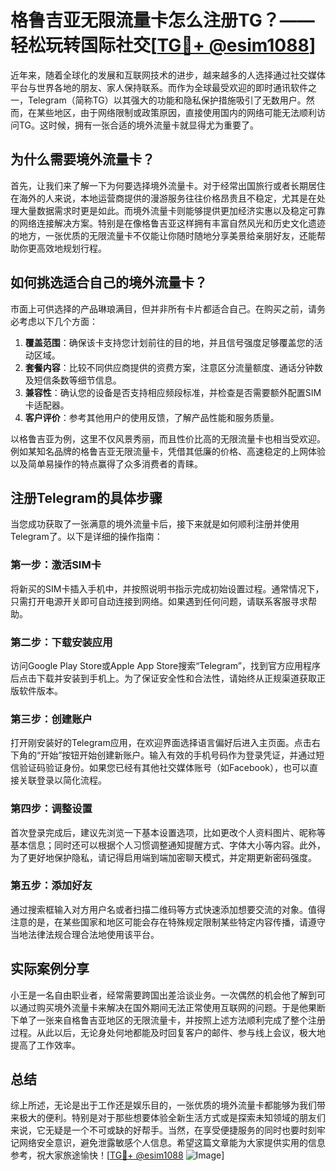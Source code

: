 # 格鲁吉亚无限流量卡怎么注册TG？——轻松玩转国际社交[[TG💪+ @esim1088](https://t.me/s/esim1088)]

近年来，随着全球化的发展和互联网技术的进步，越来越多的人选择通过社交媒体平台与世界各地的朋友、家人保持联系。而作为全球最受欢迎的即时通讯软件之一，Telegram（简称TG）以其强大的功能和隐私保护措施吸引了无数用户。然而，在某些地区，由于网络限制或政策原因，直接使用国内的网络可能无法顺利访问TG。这时候，拥有一张合适的境外流量卡就显得尤为重要了。

## 为什么需要境外流量卡？

首先，让我们来了解一下为何要选择境外流量卡。对于经常出国旅行或者长期居住在海外的人来说，本地运营商提供的漫游服务往往价格昂贵且不稳定，尤其是在处理大量数据需求时更是如此。而境外流量卡则能够提供更加经济实惠以及稳定可靠的网络连接解决方案。特别是在像格鲁吉亚这样拥有丰富自然风光和历史文化遗迹的地方，一张优质的无限流量卡不仅能让你随时随地分享美景给亲朋好友，还能帮助你更高效地规划行程。

## 如何挑选适合自己的境外流量卡？

市面上可供选择的产品琳琅满目，但并非所有卡片都适合自己。在购买之前，请务必考虑以下几个方面：

1. **覆盖范围**：确保该卡支持您计划前往的目的地，并且信号强度足够覆盖您的活动区域。
2. **套餐内容**：比较不同供应商提供的资费方案，注意区分流量额度、通话分钟数及短信条数等细节信息。
3. **兼容性**：确认您的设备是否支持相应频段标准，并检查是否需要额外配置SIM卡适配器。
4. **客户评价**：参考其他用户的使用反馈，了解产品性能和服务质量。

以格鲁吉亚为例，这里不仅风景秀丽，而且性价比高的无限流量卡也相当受欢迎。例如某知名品牌的格鲁吉亚无限流量卡，凭借其低廉的价格、高速稳定的上网体验以及简单易操作的特点赢得了众多消费者的青睐。

## 注册Telegram的具体步骤

当您成功获取了一张满意的境外流量卡后，接下来就是如何顺利注册并使用Telegram了。以下是详细的操作指南：

### 第一步：激活SIM卡
将新买的SIM卡插入手机中，并按照说明书指示完成初始设置过程。通常情况下，只需打开电源开关即可自动连接到网络。如果遇到任何问题，请联系客服寻求帮助。

### 第二步：下载安装应用
访问Google Play Store或Apple App Store搜索“Telegram”，找到官方应用程序后点击下载并安装到手机上。为了保证安全性和合法性，请始终从正规渠道获取正版软件版本。

### 第三步：创建账户
打开刚安装好的Telegram应用，在欢迎界面选择语言偏好后进入主页面。点击右下角的“开始”按钮开始创建新账户。输入有效的手机号码作为登录凭证，并通过短信验证码验证身份。如果您已经有其他社交媒体账号（如Facebook），也可以直接关联登录以简化流程。

### 第四步：调整设置
首次登录完成后，建议先浏览一下基本设置选项，比如更改个人资料图片、昵称等基本信息；同时还可以根据个人习惯调整通知提醒方式、字体大小等内容。此外，为了更好地保护隐私，请记得启用端到端加密聊天模式，并定期更新密码强度。

### 第五步：添加好友
通过搜索框输入对方用户名或者扫描二维码等方式快速添加想要交流的对象。值得注意的是，在某些国家和地区可能会存在特殊规定限制某些特定内容传播，请遵守当地法律法规合理合法地使用该平台。

## 实际案例分享

小王是一名自由职业者，经常需要跨国出差洽谈业务。一次偶然的机会他了解到可以通过购买境外流量卡来解决在国外期间无法正常使用互联网的问题。于是他果断下单了一张来自格鲁吉亚地区的无限流量卡，并按照上述方法顺利完成了整个注册过程。从此以后，无论身处何地都能及时回复客户的邮件、参与线上会议，极大地提高了工作效率。

## 总结

综上所述，无论是出于工作还是娱乐目的，一张优质的境外流量卡都能够为我们带来极大的便利。特别是对于那些想要体验全新生活方式或是探索未知领域的朋友们来说，它无疑是一个不可或缺的好帮手。当然，在享受便捷服务的同时也要时刻牢记网络安全意识，避免泄露敏感个人信息。希望这篇文章能为大家提供实用的信息参考，祝大家旅途愉快！[[TG💪+ @esim1088](https://t.me/s/esim1088) ![Image](https://i.postimg.cc/4NQfJmqS/Snipaste-2025-05-13-00-14-12.png)]